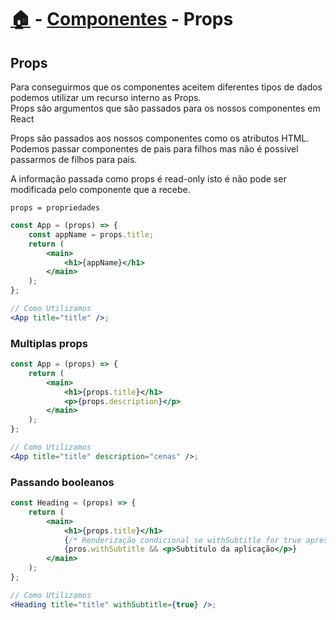 # [🏠](./README.md) - [Componentes](./componentes.md) - Props

## Props

Para conseguirmos que os componentes aceitem diferentes tipos de dados podemos utilizar um recurso interno as Props.  
Props são argumentos que são passados para os nossos componentes em React

Props são passados aos nossos componentes como os atributos HTML. Podemos passar componentes de pais para filhos mas não é possivel passarmos de filhos para pais.

A informação passada como props é read-only isto é não pode ser modificada pelo componente que a recebe.

`props = propriedades`

```jsx
const App = (props) => {
	const appName = props.title;
	return (
		<main>
			<h1>{appName}</h1>
		</main>
	);
};

// Como Utilizamos
<App title="title" />;
```

### Multiplas props

```jsx
const App = (props) => {
	return (
		<main>
			<h1>{props.title}</h1>
			<p>{props.description}</p>
		</main>
	);
};

// Como Utilizamos
<App title="title" description="cenas" />;
```

### Passando booleanos

```jsx
const Heading = (props) => {
	return (
		<main>
			<h1>{props.title}</h1>
			{/* Renderização condicional se withSubtitle for true apresentar o subtitulo  */}
			{pros.withSubtitle && <p>Subtitulo da aplicação</p>}
		</main>
	);
};

// Como Utilizamos
<Heading title="title" withSubtitle={true} />;
```
